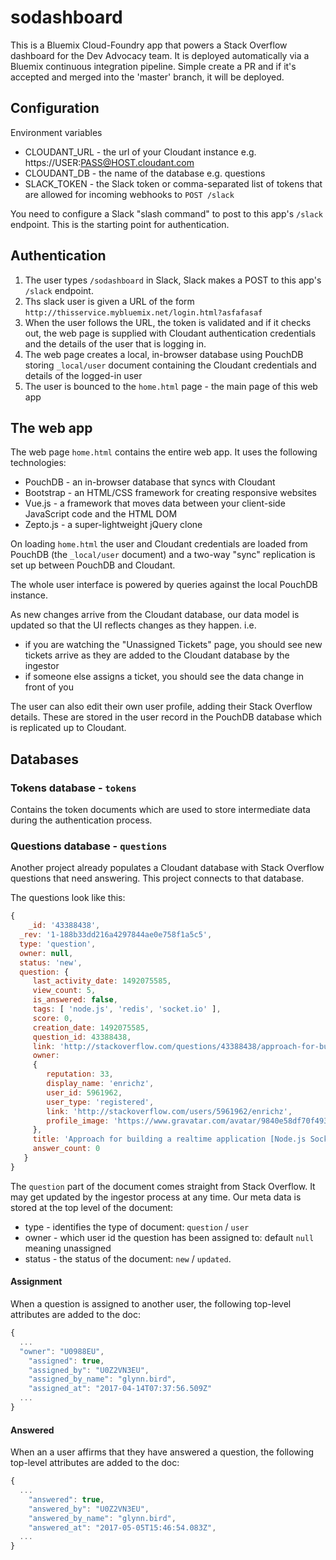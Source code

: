 # sodashboard

This is a Bluemix Cloud-Foundry app that powers a Stack Overflow dashboard for the Dev Advocacy team. It is deployed automatically via a Bluemix continuous integration pipeline. Simple create a PR and if it's accepted and merged into the 'master' branch, it will be deployed.

## Configuration

Environment variables

- CLOUDANT_URL - the url of your Cloudant instance e.g. https://USER:PASS@HOST.cloudant.com
- CLOUDANT_DB - the name of the database e.g. questions
- SLACK_TOKEN - the Slack token or comma-separated list of tokens that are allowed for incoming webhooks to `POST /slack`

You need to configure a Slack "slash command" to post to this app's `/slack` endpoint. This is the starting point for authentication.

## Authentication

1) The user types `/sodashboard` in Slack, Slack makes a POST to this app's `/slack` endpoint.
2) Ths slack user is given a URL of the form `http://thisservice.mybluemix.net/login.html?asfafasaf`
3) When the user follows the URL, the token is validated and if it checks out, the web page is supplied with Cloudant
authentication credentials and the details of the user that is logging in.
4) The web page creates a local, in-browser database using PouchDB storing `_local/user` document containing the Cloudant credentials and details of the logged-in user
5) The user is bounced to the `home.html` page - the main page of this web app

## The web app

The web page `home.html` contains the entire web app. It uses the following technologies:

- PouchDB - an in-browser database that syncs with Cloudant
- Bootstrap - an HTML/CSS framework for creating responsive websites
- Vue.js - a framework that moves data between your client-side JavaScript code and the HTML DOM
- Zepto.js - a super-lightweight jQuery clone

On loading `home.html` the user and Cloudant credentials are loaded from PouchDB (the `_local/user` document) and a two-way "sync" replication is set up between PouchDB and Cloudant.

The whole user interface is powered by queries against the local PouchDB instance.

As new changes arrive from the Cloudant database, our data model is updated so that the UI reflects changes as they happen. i.e.

- if you are watching the "Unassigned Tickets" page, you should see new tickets arrive as they are added to the Cloudant database by the ingestor
- if someone else assigns a ticket, you should see the data change in front of you

The user can also edit their own user profile, adding their Stack Overflow details. These are stored in the user record in the PouchDB database which is replicated up to Cloudant.

## Databases

### Tokens database - `tokens`

Contains the token documents which are used to store intermediate data during the authentication process.

### Questions database - `questions`

Another project already populates a Cloudant database with Stack Overflow questions that need answering. This project
connects to that database.

The questions look like this:

```js
{ 
    _id: '43388438',
  _rev: '1-188b33dd216a4297844ae0e758f1a5c5',
  type: 'question',
  owner: null,
  status: 'new',
  question: { 
     last_activity_date: 1492075585,
     view_count: 5,
     is_answered: false,
     tags: [ 'node.js', 'redis', 'socket.io' ],
     score: 0,
     creation_date: 1492075585,
     question_id: 43388438,
     link: 'http://stackoverflow.com/questions/43388438/approach-for-building-a-realtime-application-node-js-socket-io-redis',
     owner: 
     { 
        reputation: 33,
        display_name: 'enrichz',
        user_id: 5961962,
        user_type: 'registered',
        link: 'http://stackoverflow.com/users/5961962/enrichz',
        profile_image: 'https://www.gravatar.com/avatar/9840e58df70f493a36c8554e3cc370d7?s=128&d=identicon&r=PG' 
     },
     title: 'Approach for building a realtime application [Node.js Socket.io Redis]',
     answer_count: 0 
   }
}
```

The `question` part of the document comes straight from Stack Overflow. It may get updated by the ingestor process at any time.
Our meta data is stored at the top level of the document:

- type - identifies the type of document: `question` / `user`
- owner - which user id the question has been assigned to: default `null` meaning unassigned
- status - the status of the document: `new` / `updated`. 

#### Assignment

When a question is assigned to another user, the following top-level attributes are added to the doc:

```js
{
  ...
  "owner": "U0988EU",
	"assigned": true,
	"assigned_by": "U0Z2VN3EU",
	"assigned_by_name": "glynn.bird",
	"assigned_at": "2017-04-14T07:37:56.509Z"
  ...
}
```

#### Answered

When an a user affirms that they have answered a question, the following top-level attributes are added to the doc:

```js
{
  ...
	"answered": true,
	"answered_by": "U0Z2VN3EU",
	"answered_by_name": "glynn.bird",
	"answered_at": "2017-05-05T15:46:54.083Z",
  ...
}
```

